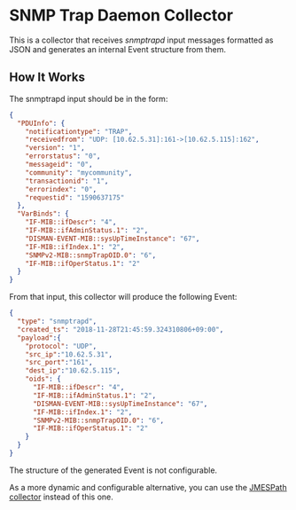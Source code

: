 # SNMP Trap Daemon Collector

This is a collector that receives *snmptrapd* input messages formatted as JSON and generates 
an internal Event structure from them.



## How It Works

The snmptrapd input should be in the form:
```json
{
  "PDUInfo": {
    "notificationtype": "TRAP",
    "receivedfrom": "UDP: [10.62.5.31]:161->[10.62.5.115]:162",
    "version": "1",
    "errorstatus": "0",
    "messageid": "0",
    "community": "mycommunity",
    "transactionid": "1",
    "errorindex": "0",
    "requestid": "1590637175"
  },
  "VarBinds": {
    "IF-MIB::ifDescr": "4",
    "IF-MIB::ifAdminStatus.1": "2",
    "DISMAN-EVENT-MIB::sysUpTimeInstance": "67",
    "IF-MIB::ifIndex.1": "2",
    "SNMPv2-MIB::snmpTrapOID.0": "6",
    "IF-MIB::ifOperStatus.1": "2"
  }
}
```

From that input, this collector will produce the following Event:
```json
{
  "type": "snmptrapd",
  "created_ts": "2018-11-28T21:45:59.324310806+09:00",
  "payload":{
    "protocol": "UDP",
    "src_ip":"10.62.5.31",
    "src_port":"161",
    "dest_ip":"10.62.5.115",
    "oids": {
      "IF-MIB::ifDescr": "4",
      "IF-MIB::ifAdminStatus.1": "2",
      "DISMAN-EVENT-MIB::sysUpTimeInstance": "67",
      "IF-MIB::ifIndex.1": "2",
      "SNMPv2-MIB::snmpTrapOID.0": "6",
      "IF-MIB::ifOperStatus.1": "2"
    }
  }
}
``` 

The structure of the generated Event is not configurable.

As a more dynamic and configurable alternative, you can use the
[JMESPath collector](../jmespath/doc/README.md)
instead of this one.
